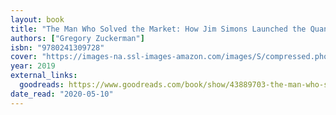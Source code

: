 ```yaml
---
layout: book
title: "The Man Who Solved the Market: How Jim Simons Launched the Quant Revolution"
authors: ["Gregory Zuckerman"]
isbn: "9780241309728"
cover: "https://images-na.ssl-images-amazon.com/images/S/compressed.photo.goodreads.com/books/1567623099i/43889703.jpg"
year: 2019
external_links:
  goodreads: https://www.goodreads.com/book/show/43889703-the-man-who-solved-the-market
date_read: "2020-05-10"
---
```

